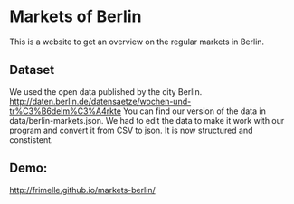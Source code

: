 # Markets of Berlin

This is a website to get an overview on the regular markets in Berlin. 

## Dataset

We used the open data published by the city Berlin. http://daten.berlin.de/datensaetze/wochen-und-tr%C3%B6delm%C3%A4rkte You can find our version of the data in data/berlin-markets.json. We had to edit the data to make it work with our program and convert it from CSV to json. It is now structured and constistent. 

## Demo: 

http://frimelle.github.io/markets-berlin/
